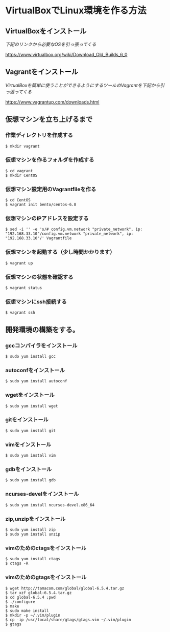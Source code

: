 # VirtualBoxでLinux環境を作る方法

##  VirtualBoxをインストール

*下記のリンクから必要なOSを引っ張ってくる*

https://www.virtualbox.org/wiki/Download_Old_Builds_6_0

## Vagrantをインストール
*VirtualBoxを簡単に使うことができるようにするツールのVagrantを下記から引っ張ってくる*

https://www.vagrantup.com/downloads.html

## 仮想マシンを立ち上げるまで
### 作業ディレクトリを作成する
```
$ mkdir vagrant
```
### 仮想マシンを作るフォルダを作成する
```
$ cd vagrant
$ mkdir CentOS
```

### 仮想マシン設定用のVagrantfileを作る
```
$ cd CentOS
$ vagrant init bento/centos-6.8
```

### 仮想マシンのIPアドレスを設定する
```
$ sed -i '' -e 's/# config.vm.network "private_network", ip: "192.168.33.10"/config.vm.network "private_network", ip: "192.168.33.10"/' Vagrantfile
```

### 仮想マシンを起動する（少し時間かかります）
```
$ vagrant up
```
### 仮想マシンの状態を確認する
```
$ vagrant status
```

### 仮想マシンにssh接続する
```
$ vagrant ssh
```

## 開発環境の構築をする。
### gccコンパイラをインストール
```
$ sudo yum install gcc
```

### autoconfをインストール
```
$ sudo yum install autoconf
```

### wgetをインストール
```
$ sudo yum install wget
```

### gitをインストール
```
$ sudo yum install git
```

### vimをインストール
```
$ sudo yum install vim
```

### gdbをインストール
```
$ sudo yum install gdb
```
### ncurses-develをインストール
```
$ sudo yum install ncurses-devel.x86_64 
```
### zip,unzipをインストール
```
$ sudo yum install zip
$ sudo yum install unzip
```

### vimのためのctagsをインストール
```
$ sudo yum install ctags
$ ctags -R
```

### vimのためのgtagsをインストール
```
$ wget http://tamacom.com/global/global-6.5.4.tar.gz
$ tar xzf global-6.5.4.tar.gz
$ cd global-6.5.4 ;pwd
$ ./configure 
$ make
$ sudo make install
$ mkdir -p ~/.vim/plugin
$ cp -ip /usr/local/share/gtags/gtags.vim ~/.vim/plugin
$ gtags
```
